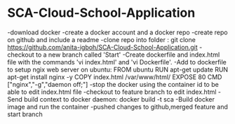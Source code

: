 # SCA-Cloud-School-Application

-download docker
-create a docker account and a docker repo
-create repo on github and include a readme
-clone repo into folder : git clone https://github.com/anita-igboh/SCA-Cloud-School-Application.git
-checkout to a new branch called 'Start'
-Create dockerfile and index.html file with the commands 'vi index.html' and 'vi Dockerfile'.
-Add to dockerfile to setup ngix web server on ubuntu: 
    FROM ubuntu
    RUN apt-get update
    RUN apt-get install nginx -y
    COPY index.html /var/www/html/
    EXPOSE 80
    CMD ["nginx","-g","daemon off;"]
-stop the docker using the container id to be able to edit index.html file
-checkout to feature branch to edit index.html
-Send build context to docker daemon: docker build -t sca
-Build docker image and run the container
-pushed changes to github,merged feature and start branch